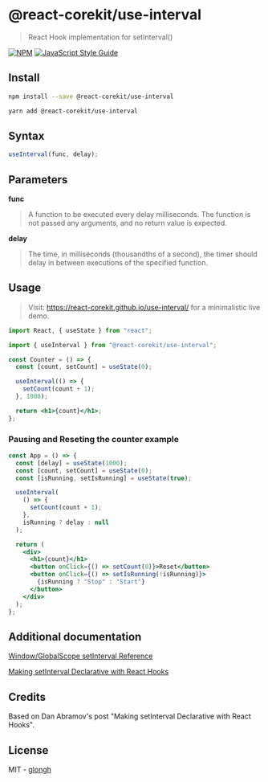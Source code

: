 # @react-corekit/use-interval

> React Hook implementation for setInterval()

[![NPM](https://img.shields.io/npm/v/@react-corekit/use-interval.svg)](https://www.npmjs.com/package/@react-corekit/use-interval) [![JavaScript Style Guide](https://img.shields.io/badge/code_style-standard-brightgreen.svg)](https://standardjs.com)

## Install

```bash
npm install --save @react-corekit/use-interval
```

```bash
yarn add @react-corekit/use-interval
```

## Syntax

```js
useInterval(func, delay);
```

## Parameters

**func**

> A function to be executed every delay milliseconds. The function is not passed any arguments, and no return value is expected.

**delay**

> The time, in milliseconds (thousandths of a second), the timer should delay in between executions of the specified function.

## Usage

> Visit: https://react-corekit.github.io/use-interval/ for a minimalistic live demo.

```jsx
import React, { useState } from "react";

import { useInterval } from "@react-corekit/use-interval";

const Counter = () => {
  const [count, setCount] = useState(0);

  useInterval(() => {
    setCount(count + 1);
  }, 1000);

  return <h1>{count}</h1>;
};
```

### Pausing and Reseting the counter example

```jsx
const App = () => {
  const [delay] = useState(1000);
  const [count, setCount] = useState(0);
  const [isRunning, setIsRunning] = useState(true);

  useInterval(
    () => {
      setCount(count + 1);
    },
    isRunning ? delay : null
  );

  return (
    <div>
      <h1>{count}</h1>
      <button onClick={() => setCount(0)}>Reset</button>
      <button onClick={() => setIsRunning(!isRunning)}>
        {isRunning ? "Stop" : "Start"}
      </button>
    </div>
  );
};
```

## Additional documentation

[Window/GlobalScope setInterval Reference](https://developer.mozilla.org/en-US/docs/Web/API/WindowOrWorkerGlobalScope/setInterval)

[Making setInterval Declarative with React Hooks](https://overreacted.io/making-setinterval-declarative-with-react-hooks/)

## Credits

Based on Dan Abramov's post "Making setInterval Declarative with React Hooks".

## License

MIT - [glongh](https://github.com/glongh)
